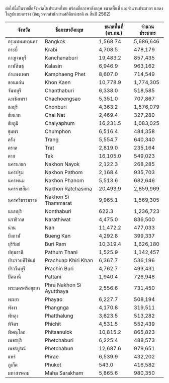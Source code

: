 ต่อไปนี้เป็นรายชื่อจังหวัดในประเทศไทย พร้อมชื่อภาษาอังกฤษ ขนาดพื้นที่ และจำนวนประชากร แสดงในรูปแบบตาราง (ข้อมูลจากสำนักงานสถิติแห่งชาติ ณ สิ้นปี 2562)

| จังหวัด | ชื่อภาษาอังกฤษ | ขนาดพื้นที่ (ตร.กม.) | จำนวนประชากร |
|-|-|-|-|
| กรุงเทพมหานคร | Bangkok | 1,568.74 | 5,686,646 |
| กระบี่ | Krabi | 4,708.5 | 478,179 |
| กาญจนบุรี | Kanchanaburi | 19,483.2 | 857,435 |
| กาฬสินธุ์ | Kalasin | 6,946.9 | 963,162 |
| กำแพงเพชร | Kamphaeng Phet | 8,607.0 | 714,549 |
| ขอนแก่น | Khon Kaen | 10,778.9 | 1,774,305 |
| จันทบุรี | Chanthaburi | 6,338.0 | 518,585 |
| ฉะเชิงเทรา | Chachoengsao | 5,351.0 | 707,867 |
| ชลบุรี | Chonburi | 4,363.2 | 1,576,079 |
| ชัยนาท | Chai Nat | 2,469.4 | 327,280 |
| ชัยภูมิ | Chaiyaphum | 16,231.5 | 1,083,025 |
| ชุมพร | Chumphon | 6,516.4 | 484,358 |
| ตรัง | Trang | 5,554.7 | 640,340 |
| ตราด | Trat | 2,819.0 | 235,164 |
| ตาก | Tak | 16,105.0 | 549,023 |
| นครนายก | Nakhon Nayok | 2,122.3 | 268,285 |
| นครปฐม | Nakhon Pathom | 2,168.4 | 935,703 |
| นครพนม | Nakhon Phanom | 5,513.6 | 682,646 |
| นครราชสีมา | Nakhon Ratchasima | 20,493.9 | 2,659,969 |
| นครศรีธรรมราช | Nakhon Si Thammarat | 9,965.1 | 1,569,305 |
| นนทบุรี | Nonthaburi | 622.3 | 1,236,723 |
| นราธิวาส | Narathiwat | 4,475.0 | 836,500 |
| น่าน | Nan | 11,472.2 | 477,033 |
| บึงกาฬ | Bueng Kan | 4,292.8 | 399,337 |
| บุรีรัมย์ | Buri Ram | 10,319.4 | 1,626,180 |
| ปทุมธานี | Pathum Thani | 1,525.9 | 1,142,457 |
| ประจวบคีรีขันธ์ | Prachuap Khiri Khan | 6,367.7 | 536,196 |
| ปราจีนบุรี | Prachin Buri | 4,762.7 | 493,431 |
| ปัตตานี | Pattani | 1,940.4 | 726,948 |
| พระนครศรีอยุธยา | Phra Nakhon Si Ayutthaya | 2,556.6 | 731,450 |
| พะเยา | Phayao | 6,227.7 | 508,194 |
| พังงา | Phangnga | 4,170.8 | 319,511 |
| พัทลุง | Phatthalung | 3,623.5 | 513,282 |
| พิจิตร | Phichit | 4,531.5 | 552,439 |
| พิษณุโลก | Phitsanulok | 10,815.2 | 865,823 |
| เพชรบุรี | Phetchaburi | 6,225.4 | 488,573 |
| เพชรบูรณ์ | Phetchabun | 12,687.6 | 979,651 |
| แพร่ | Phrae | 6,539.9 | 432,202 |
| ภูเก็ต | Phuket | 543.0 | 416,582 |
| มหาสารคาม | Maha Sarakham | 5,865.6 | 980,350 |